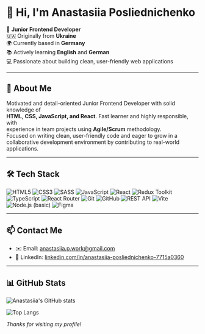 # 👋 Hi, I'm Anastasiia Posliednichenko

🎯 **Junior Frontend Developer**  
🇺🇦 Originally from **Ukraine**  
🌍 Currently based in **Germany**  
📚 Actively learning **English** and **German**  
💻 Passionate about building clean, user-friendly web applications

---

## 💬 About Me

Motivated and detail-oriented Junior Frontend Developer with solid knowledge of  
**HTML, CSS, JavaScript, and React**. Fast learner and highly responsible, with  
experience in team projects using **Agile/Scrum** methodology.  
Focused on writing clean, user-friendly code and eager to grow in a collaborative development environment by contributing to real-world applications.

---

## 🛠️ Tech Stack

![HTML5](https://img.shields.io/badge/-HTML5-orange?logo=html5&logoColor=white&style=flat)
![CSS3](https://img.shields.io/badge/-CSS3-blue?logo=css3&logoColor=white&style=flat)
![SASS](https://img.shields.io/badge/-SASS-cc6699?logo=sass&logoColor=white&style=flat)
![JavaScript](https://img.shields.io/badge/-JavaScript-f7df1e?logo=javascript&logoColor=black&style=flat)
![React](https://img.shields.io/badge/-React-61dafb?logo=react&logoColor=black&style=flat)
![Redux Toolkit](https://img.shields.io/badge/-Redux_Toolkit-764abc?logo=redux&logoColor=white&style=flat)
![TypeScript](https://img.shields.io/badge/-TypeScript-3178c6?logo=typescript&logoColor=white&style=flat)
![React Router](https://img.shields.io/badge/-React_Router-ca4245?logo=react-router&logoColor=white&style=flat)
![Git](https://img.shields.io/badge/-Git-f05032?logo=git&logoColor=white&style=flat)
![GitHub](https://img.shields.io/badge/-GitHub-181717?logo=github&logoColor=white&style=flat)
![REST API](https://img.shields.io/badge/-REST_API-lightgrey?style=flat)
![Vite](https://img.shields.io/badge/-Vite-646cff?logo=vite&logoColor=white&style=flat)
![Node.js (basic)](https://img.shields.io/badge/-Node.js-339933?logo=node.js&logoColor=white&style=flat)
![Figma](https://img.shields.io/badge/-Figma-f24e1e?logo=figma&logoColor=white&style=flat)

---

## 📫 Contact Me

- ✉️ Email: [anastasiia.p.work@gmail.com](mailto:anastasiia.p.work@gmail.com)  
- 🔗 LinkedIn: [linkedin.com/in/anastasiia-posliednichenko-7715a0360](https://www.linkedin.com/in/anastasiia-posliednichenko-7715a0360/)

---

## 📊 GitHub Stats

![Anastasiia's GitHub stats](https://github-readme-stats.vercel.app/api?username=Anastasiia-Posliednicheko&show_icons=true&theme=default)

![Top Langs](https://github-readme-stats.vercel.app/api/top-langs/?username=Anastasiia-Posliednicheko&layout=compact)


_Thanks for visiting my profile!_
